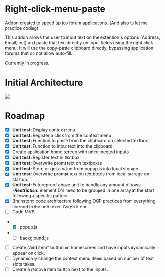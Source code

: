 # Right-click-menu-paste
Addon created to speed up job forum applications. 
(And also to let me practice coding)

This addon allows the user to input text on the extention's options (Address, Email, ect) and paste that text directly on input fields using the right click menu. It will use the copy-paste clipboard directly, bypassing application forums that do not allow auto-fill.

Currently in progress.

# Initial Architecture

<img src="https://i.imgur.com/BQkVcsW.png?1">

# Roadmap 

- [x] **Unit test:** Display contex menu
- [X] **Unit test:** Register a click from the context menu
- [X] **Unit test:** Function to paste from the clipboard on selected textbox
- [X] **Unit test:** Function to input text into the clipboard
- [X] Create application home screen with unconnected inputs
- [X] **Unit test:** Register text in textbox
- [X] **Unit test:** Overwrite promt text on textboxes
- [X] **Unit test:** Store or get a value from popup.js into local storage
- [X] **Unit test:** Overwrite prompt text on textboxes from local storage on startup.  
- [X] **Unit test:** Futureproof above unit to handle any amount of rows.  
  -***Restriction:*** elementID's need to be grouped in one array at the start following a specific pattern.
- [X] Brainstorm code architecture following OOP practices from everything learned in the unit tests. Graph it out. 
- [ ] Code MVP.
 - - [x] popup.js
 - - [ ] background.js
- [ ] Create "Add item" button on homescreen and have inputs dynamically appear on click.
- [ ] Dynamically change the context menu items based on number of text slots taken.
- [ ] Create a remove item button next to the inputs. 
